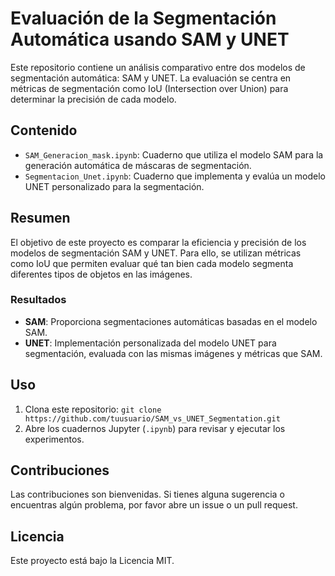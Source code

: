 # Evaluación de la Segmentación Automática usando SAM y UNET

Este repositorio contiene un análisis comparativo entre dos modelos de segmentación automática: SAM y UNET. La evaluación se centra en métricas de segmentación como IoU (Intersection over Union) para determinar la precisión de cada modelo.

## Contenido

- `SAM_Generacion_mask.ipynb`: Cuaderno que utiliza el modelo SAM para la generación automática de máscaras de segmentación.
- `Segmentacion_Unet.ipynb`: Cuaderno que implementa y evalúa un modelo UNET personalizado para la segmentación.

## Resumen

El objetivo de este proyecto es comparar la eficiencia y precisión de los modelos de segmentación SAM y UNET. Para ello, se utilizan métricas como IoU que permiten evaluar qué tan bien cada modelo segmenta diferentes tipos de objetos en las imágenes.

### Resultados

- **SAM**: Proporciona segmentaciones automáticas basadas en el modelo SAM.
- **UNET**: Implementación personalizada del modelo UNET para segmentación, evaluada con las mismas imágenes y métricas que SAM.

## Uso

1. Clona este repositorio: `git clone https://github.com/tuusuario/SAM_vs_UNET_Segmentation.git`
2. Abre los cuadernos Jupyter (`.ipynb`) para revisar y ejecutar los experimentos.

## Contribuciones

Las contribuciones son bienvenidas. Si tienes alguna sugerencia o encuentras algún problema, por favor abre un issue o un pull request.

## Licencia

Este proyecto está bajo la Licencia MIT.
